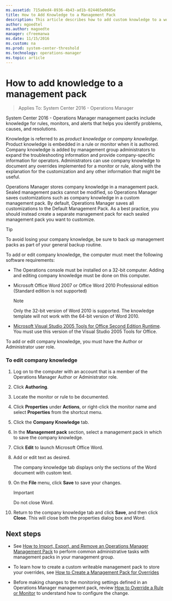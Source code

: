 ```yaml
---
ms.assetid: 715a0ed4-8936-4b43-ad1b-024465e0605e
title: How to Add Knowledge to a Management Pack
description: This article describes how to add custom knowledge to a workflow in a management pack. 
author: mgoedtel
ms.author: magoedte
manager: cfreemanwa
ms.date: 11/15/2016
ms.custom: na
ms.prod: system-center-threshold
ms.technology: operations-manager
ms.topic: article
---
```


# How to add knowledge to a management pack

>Applies To: System Center 2016 - Operations Manager

System Center 2016 - Operations Manager management packs include knowledge for rules, monitors, and alerts that helps you identify problems, causes, and resolutions.  
  
Knowledge is referred to as *product knowledge* or *company knowledge*. Product knowledge is embedded in a rule or monitor when it is authored. Company knowledge is added by management group administrators to expand the troubleshooting information and provide company\-specific information for operators. Administrators can use company knowledge to document any overrides implemented for a monitor or rule, along with the explanation for the customization and any other information that might be useful.  
  
Operations Manager stores company knowledge in a management pack. Sealed management packs cannot be modified, so Operations Manager saves customizations such as company knowledge in a custom management pack. By default, Operations Manager saves all customizations to the Default Management Pack. As a best practice, you should instead create a separate management pack for each sealed management pack you want to customize.  
  
> [!TIP]  
> To avoid losing your company knowledge, be sure to back up management packs as part of your general backup routine.  
  
To add or edit company knowledge, the computer must meet the following software requirements:  
  
-   The Operations console must be installed on a 32\-bit computer. Adding and editing company knowledge must be done on this computer.  
  
-   Microsoft Office Word 2007 or Office Word 2010 Professional edition \(Standard edition is not supported\)  
  
    > [!NOTE]  
    > Only the 32\-bit version of Word 2010 is supported. The knowledge template will not work with the 64\-bit version of Word 2010.  
  
-   [Microsoft Visual Studio 2005 Tools for Office Second Edition Runtime](http://go.microsoft.com/fwlink/?LinkId=74969). You must use this version of the Visual Studio 2005 Tools for Office.  
  
To add or edit company knowledge, you must have the Author or Administrator user role.  
  
### To edit company knowledge  
  
1.  Log on to the computer with an account that is a member of the Operations Manager Author or Administrator role.  
  
2.  Click **Authoring**.  
  
3.  Locate the monitor or rule to be documented.  
  
4.  Click **Properties** under **Actions**, or right\-click the monitor name and select **Properties** from the shortcut menu.  
  
5.  Click the **Company Knowledge** tab.  
  
6.  In the **Management pack** section, select a management pack in which to save the company knowledge.  
  
7.  Click **Edit** to launch Microsoft Office Word.  
  
8.  Add or edit text as desired.  
  
    The company knowledge tab displays only the sections of the Word document with custom text.  
  
9. On the **File** menu, click **Save** to save your changes.  
  
    > [!IMPORTANT]  
    > Do not close Word.  
  
10. Return to the company knowledge tab and click **Save**, and then click **Close**. This will close both the properties dialog box and Word.  
  
## Next steps  

- See [How to Import, Export, and Remove an Operations Manager Management Pack](~/scom/manage-mp-import-remove-delete.md) to perform common administrative tasks with management packs in your management group.

- To learn how to create a custom writeable management pack to store your overrides, see [How to Create a Management Pack for Overrides](manage-mp-create-unsealed-mp.md)

- Before making changes to the monitoring settings defined in an Operations Manager management pack, review [How to Override a Rule or Monitor](~/scom/manage-mp-override-rule-monitor.md) to understand how to configure the change.    
